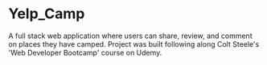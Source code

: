 # Yelp_Camp
A full stack web application where users can share, review, and comment on places they have camped. Project was built following along Colt Steele's 'Web Developer Bootcamp' course on Udemy.
